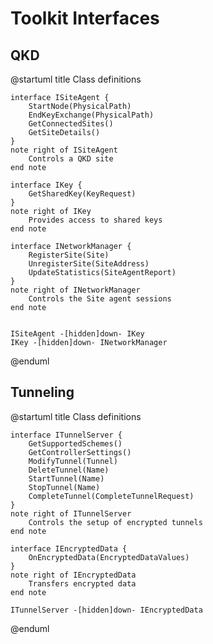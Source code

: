 # Toolkit Interfaces

## QKD


@startuml
    title Class definitions

    interface ISiteAgent {
        StartNode(PhysicalPath)
        EndKeyExchange(PhysicalPath)
        GetConnectedSites()
        GetSiteDetails()
    }
    note right of ISiteAgent
        Controls a QKD site
    end note

    interface IKey {
        GetSharedKey(KeyRequest)
    }
    note right of IKey
        Provides access to shared keys
    end note

    interface INetworkManager {
        RegisterSite(Site)
        UnregisterSite(SiteAddress)
        UpdateStatistics(SiteAgentReport)
    }
    note right of INetworkManager
        Controls the Site agent sessions
    end note


    ISiteAgent -[hidden]down- IKey
    IKey -[hidden]down- INetworkManager
@enduml


## Tunneling

@startuml
    title Class definitions

    interface ITunnelServer {
        GetSupportedSchemes()
        GetControllerSettings()
        ModifyTunnel(Tunnel)
        DeleteTunnel(Name)
        StartTunnel(Name)
        StopTunnel(Name)
        CompleteTunnel(CompleteTunnelRequest)
    }
    note right of ITunnelServer
        Controls the setup of encrypted tunnels
    end note

    interface IEncryptedData {
        OnEncryptedData(EncryptedDataValues)
    }
    note right of IEncryptedData
        Transfers encrypted data
    end note

    ITunnelServer -[hidden]down- IEncryptedData

@enduml
